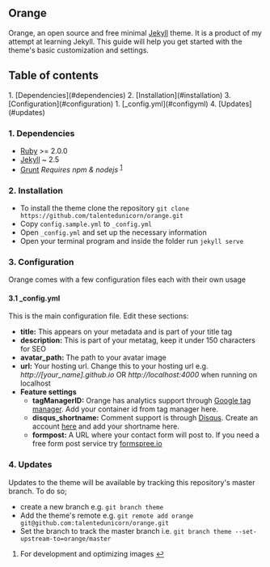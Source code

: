 ## Orange
Orange, an open source and free minimal [Jekyll](http://jekyllrb.com) theme. It is a product of my attempt at learning Jekyll. This guide will help you get started with the theme's basic customization and settings.

<h2 class="t-underline">Table of contents</h2>
1. [Dependencies](#dependencies)
2. [Installation](#installation)
3. [Configuration](#configuration)
    1. [_config.yml](#configyml)
4. [Updates](#updates)


### 1. Dependencies
* [Ruby](https://www.ruby-lang.org/en/) >= 2.0.0
* [Jekyll](http://jekyllrb.com) ~ 2.5
* [Grunt](http://gruntjs.com/getting-started) *Requires npm & nodejs* <sup><a id="fn-1-ret" href="#fn-1">1</a></sup>

### 2. Installation 
* To install the theme clone the repository
`git clone https://github.com/talentedunicorn/orange.git`
* Copy `config.sample.yml` to `_config.yml`
* Open `_config.yml` and set up the necessary information
* Open your terminal program and inside the folder run `jekyll serve`

### 3. Configuration
Orange comes with a few configuration files each with their own usage

#### 3.1 _config.yml
This is the main configuration file. Edit these sections: 

* __title:__ This appears on your metadata and is part of your title tag
* __description:__ This is part of your metatag, keep it under 150 characters for SEO
* __avatar_path:__ The path to your avatar image
* __url:__ Your hosting url. Change this to your hosting url e.g. *http://[your_name].github.io* OR *http://localhost:4000* when running on localhost
* __Feature settings__
    * __tagManagerID:__ Orange has analytics support through [Google tag manager](http://www.google.com/tagmanager). Add your container id from tag manager here.
    * __disqus_shortname:__ Comment support is through [Disqus](http://disqus.com). Create an account [here](https://disqus.com/admin/signup/?utm_source=New-Site) and add your shortname here. 
    * __formpost:__ A URL where your contact form will post to. If you need a free form post service try [formspree.io](http://formspree.io)

### 4. Updates
Updates to the theme will be available by tracking this repository's master branch. To do so;

* create a new branch e.g. `git branch theme` 
* Add the theme's remote e.g. `git remote add orange git@github.com:talentedunicorn/orange.git`
* Set the branch to track the master branch i.e. `git branch theme --set-upstream-to=orange/master`

<ol class="footnotes">
<li id="fn-1">For development and optimizing images <a href="#fn-1-ret">&#8617;</a></li>
</ol>